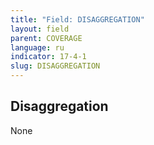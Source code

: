 ```yaml
---
title: "Field: DISAGGREGATION"
layout: field
parent: COVERAGE
language: ru
indicator: 17-4-1
slug: DISAGGREGATION
---
```

## Disaggregation

None